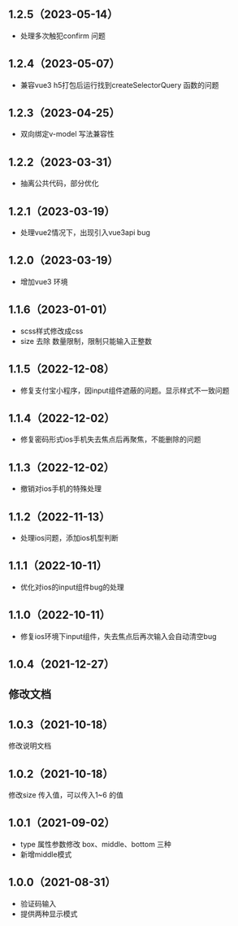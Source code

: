 ## 1.2.5（2023-05-14）
- 处理多次触犯confirm 问题
## 1.2.4（2023-05-07）
- 兼容vue3 h5打包后运行找到createSelectorQuery 函数的问题
## 1.2.3（2023-04-25）
- 双向绑定v-model 写法兼容性
## 1.2.2（2023-03-31）
- 抽离公共代码，部分优化
## 1.2.1（2023-03-19）
- 处理vue2情况下，出现引入vue3api bug
## 1.2.0（2023-03-19）
- 增加vue3 环境
## 1.1.6（2023-01-01）
- scss样式修改成css
- size 去除 数量限制，限制只能输入正整数
## 1.1.5（2022-12-08）
- 修复支付宝小程序，因input组件遮蔽的问题。显示样式不一致问题
## 1.1.4（2022-12-02）
- 修复密码形式ios手机失去焦点后再聚焦，不能删除的问题
## 1.1.3（2022-12-02）
- 撤销对ios手机的特殊处理
## 1.1.2（2022-11-13）
- 处理ios问题，添加ios机型判断
## 1.1.1（2022-10-11）
- 优化对ios的input组件bug的处理
## 1.1.0（2022-10-11）
- 修复ios环境下input组件，失去焦点后再次输入会自动清空bug
## 1.0.4（2021-12-27）
## 修改文档
## 1.0.3（2021-10-18）
修改说明文档
## 1.0.2（2021-10-18）
修改size 传入值，可以传入1~6 的值

## 1.0.1（2021-09-02）
- type 属性参数修改 box、middle、bottom 三种
- 新增middle模式
## 1.0.0（2021-08-31）
- 验证码输入
- 提供两种显示模式
